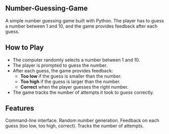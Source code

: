 Number-Guessing-Game
--------------------
A simple number guessing game built with Python. The player has to guess a number between 1 and 10, and the game provides feedback after each guess.

How to Play
-----------
- The computer randomly selects a number between 1 and 10.
- The player is prompted to guess the number.
- After each guess, the game provides feedback:
  - **Too low** if the guess is smaller than the number.
  - **Too high** if the guess is larger than the number.
  - **Correct** when the player guesses the right number.
- The game tracks the number of attempts it took to guess correctly.

Features
--------
Command-line interface.
Random number generation.
Feedback on each guess (too low, too high, correct).
Tracks the number of attempts.
